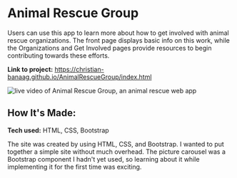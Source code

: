 # Animal Rescue Group
Users can use this app to learn more about how to get involved with animal rescue organizations. The front page displays basic info on this work, while the Organizations and Get Involved pages provide resources to begin contributing towards these efforts.

**Link to project:** https://christian-banaag.github.io/AnimalRescueGroup/index.html

![live video of Animal Rescue Group, an animal rescue web app](https://github.com/Christian-Banaag/AnimalRescueGroup/blob/main/AnimalRescueGroup.gif)

## How It's Made:

**Tech used:** HTML, CSS, Bootstrap

The site was created by using HTML, CSS, and Bootstrap. I wanted to put together a simple site without much overhead. The picture carousel was a Bootstrap component I hadn't yet used, so learning about it while implementing it for the first time was exciting.
